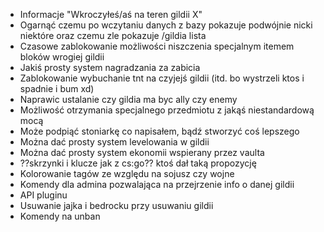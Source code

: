 * Informacje "Wkroczyłeś/aś na teren gildii X"
* Ogarnąć czemu po wczytaniu danych z bazy pokazuje podwójnie nicki niektóre oraz czemu zle pokazuje /gildia lista
* Czasowe zablokowanie możliwości niszczenia specjalnym itemem bloków wrogiej gildii
* Jakiś prosty system nagradzania za zabicia
* Zablokowanie wybuchanie tnt na czyjejś gildii (itd. bo wystrzeli ktos i spadnie i bum xd)
* Naprawic ustalanie czy gildia ma byc ally czy enemy
* Możliwość otrzymania specjalnego przedmiotu z jakąś niestandardową mocą
* Może podpiąć stoniarkę co napisałem, bądź stworzyć coś lepszego
* Można dać prosty system levelowania w gildii
* Można dać prosty system ekonomii wspierany przez vaulta
* ??skrzynki i klucze jak z cs:go?? ktoś dał taką propozycję
* Kolorowanie tagów ze względu na sojusz czy wojne
* Komendy dla admina pozwalająca na przejrzenie info o danej gildii
* API pluginu
* Usuwanie jajka i bedrocku przy usuwaniu gildii
* Komendy na unban